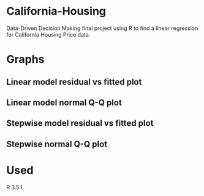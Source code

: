 # California-Housing
Data-Driven Decision Making final project using R to find a linear regression for California Housing Price data.



# Graphs
## Linear model residual vs fitted plot

## Linear model normal Q-Q plot

## Stepwise model residual vs fitted plot

## Stepwise normal Q-Q plot

# Used
R 3.5.1
